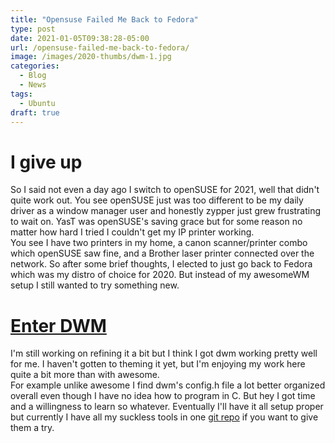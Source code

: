 ```yaml
---
title: "Opensuse Failed Me Back to Fedora"
type: post
date: 2021-01-05T09:38:28-05:00
url: /opensuse-failed-me-back-to-fedora/
image: /images/2020-thumbs/dwm-1.jpg
categories:
  - Blog
  - News
tags:
  - Ubuntu
draft: true
---
```

<!--more-->
# I give up
So I said not even a day ago I switch to openSUSE for 2021, well that didn't quite work out. You see openSUSE just was too different to be my daily driver as a window manager user and honestly zypper just grew frustrating to wait on. YasT was openSUSE's saving grace but for some reason no matter how hard I tried I couldn't get my IP printer working.  
You see I have two printers in my home, a canon scanner/printer combo which openSUSE saw fine, and a Brother laser printer connected over the network. So after some brief thoughts, I elected to just go back to Fedora which was my distro of choice for 2020. But instead of my awesomeWM setup I still wanted to try something new.  


# [Enter DWM](/img/dwm-1.png)

I'm still working on refining it a bit but I think I got dwm working pretty well for me. I haven't gotten to theming it yet, but I'm enjoying my work here quite a bit more than with awesome.  
For example unlike awesome I find dwm's config.h file a lot better organized overall even though I have no idea how to program in C. But hey I got time and a willingness to learn so whatever. Eventually I'll have it all setup proper but currently I have all my suckless tools in one [git repo](https://github.com/10leej/suckless) if you want to give them a try.
